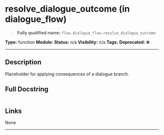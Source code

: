 # resolve_dialogue_outcome (in dialogue_flow)
> **Fully qualified name:** `flow.dialogue_flow.resolve_dialogue_outcome`

**Type:** function
**Module:** 
**Status:** n/a
**Visibility:** n/a
**Tags:** 
**Deprecated:** ❌

---

## Description
Placeholder for applying consequences of a dialogue branch.

## Full Docstring
```

```

## Links
None

---
